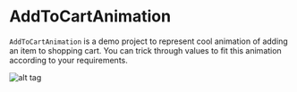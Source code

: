 # AddToCartAnimation

`AddToCartAnimation` is a demo project to represent cool animation of adding an item to shopping cart. You can trick through values to fit this animation according to your requirements.

![alt tag](https://github.com/Azilen/AddToCartAnimation/blob/master/AddtocartAnimation.gif)
